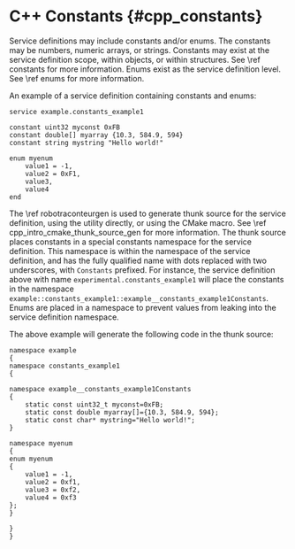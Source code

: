 # C++ Constants {#cpp_constants}

Service definitions may include constants and/or enums. The constants may be numbers, numeric arrays, or strings. Constants may exist at the service definition scope, within objects, or within structures. See \ref constants for more information. Enums exist as the service definition level. See \ref enums for more information.

An example of a service definition containing constants and enums:

    service example.constants_example1

    constant uint32 myconst 0xFB
    constant double[] myarray {10.3, 584.9, 594}
    constant string mystring "Hello world!"

    enum myenum
        value1 = -1,
        value2 = 0xF1,
        value3,
        value4
    end

The \ref robotraconteurgen is used to generate thunk source for the service definition, using the utility directly, or using the CMake macro. See \ref cpp_intro_cmake_thunk_source_gen for more information. The thunk source places constants in a special constants namespace for the service definition. This namespace is within the namespace of the service definition, and has the fully qualified name with dots replaced with two underscores, with `Constants` prefixed. For instance, the service definition above with name `experimental.constants_example1` will place the constants in the namespace `example::constants_example1::example__constants_example1Constants`. Enums are placed in a namespace to prevent values from leaking into the service definition namespace.

The above example will generate the following code in the thunk source:

    namespace example
    {
    namespace constants_example1
    {

    namespace example__constants_example1Constants
    {
        static const uint32_t myconst=0xFB;
        static const double myarray[]={10.3, 584.9, 594};
        static const char* mystring="Hello world!";
    }

    namespace myenum
    {
    enum myenum
    {
        value1 = -1,
        value2 = 0xf1,
        value3 = 0xf2,
        value4 = 0xf3
    };
    }

    }
    }
